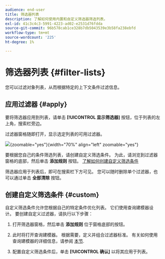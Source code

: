 ```yaml
---
audience: end-user
title: 筛选器列表
description: 了解如何使用内置和自定义筛选器筛选列表。
exl-id: 41c3c4c3-5991-4223-ad02-e2531d76fdda
source-git-commit: 96b578cab1ce328b7db5043539e3b58fa238ebfd
workflow-type: tm+mt
source-wordcount: '225'
ht-degree: 1%

---
```


# 筛选器列表 {#filter-lists}

您可以过滤对象列表，从而根据特定的上下文条件过滤信息。

## 应用过滤器 {#apply}

要将筛选器应用到列表，请单击 **[!UICONTROL 显示筛选器]** 按钮，位于列表的左上角，搜索栏旁边。

过滤器窗格随即打开，显示选定列表的可用过滤器。

![](assets/filters-pane.png){zoomable="yes"}{width="70%" align="left" zoomable="yes"}

要根据您自己的条件筛选列表，请创建自定义筛选条件。 为此，请浏览到过滤器窗格的底部，然后单击 **添加规则** 按钮。 [了解如何创建自定义筛选条件](#custom)

筛选器应用于列表后，即可在搜索栏下方可见。 您可以随时删除单个过滤器，也可以通过单击 **全部清除** 按钮。

## 创建自定义筛选条件 {#custom}

自定义筛选条件允许您根据自己的特定条件优化列表。 它们使用查询建模器设计。 要创建自定义过滤器，请执行以下步骤：

1. 打开筛选器窗格，然后单击 **添加规则** 位于窗格底部的按钮。

1. 此时将打开查询建模器。 根据需要，定义并组合过滤器标准。 有关如何使用查询建模器的详细信息，请参阅 [本节](../query/query-modeler-overview.md).

1. 配置自定义筛选条件后，单击 **[!UICONTROL 确认]** 以将其应用于列表。
